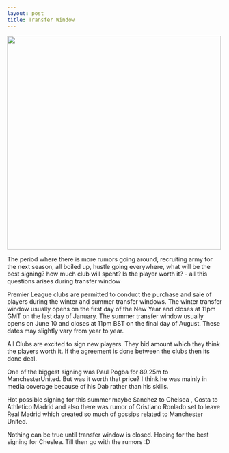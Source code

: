 ```yaml
---
layout: post
title: Transfer Window
---
```


 <img src="http://e2.365dm.com/16/01/16-9/20/who-does-your-club-need-cover-graphic-feature_3403819.jpg?20160123133539" style="width: 500px;"/>
 
 The period where there is more rumors going around, recruiting army for the next season, all boiled up, hustle going everywhere, what will be the best signing? how much club will spent? Is the player worth it?  - all this questions arises during transfer window 
 
Premier League clubs are permitted to conduct the purchase and sale of players during the winter and summer transfer windows. The winter transfer window usually opens on the first day of the New Year and closes at 11pm GMT on the last day of January. The summer transfer window usually opens on June 10 and closes at 11pm BST on the final day of August. These dates may slightly vary from year to year.

All Clubs are excited to sign new players. They bid amount which they think the players worth it. If the agreement is done between the clubs then its done deal.

One of the biggest signing was Paul Pogba for 89.25m to ManchesterUnited. But was it worth that price? I think he was mainly in media coverage because of his Dab rather than his skills.

Hot possible signing for this summer maybe Sanchez to Chelsea , Costa to Athletico Madrid and also  there was rumor of Cristiano Ronlado set to leave Real Madrid which created so much of gossips related to Manchester United.

Nothing can be true until transfer window is closed. Hoping for the best signing for Cheslea. Till then go with the rumors :D



